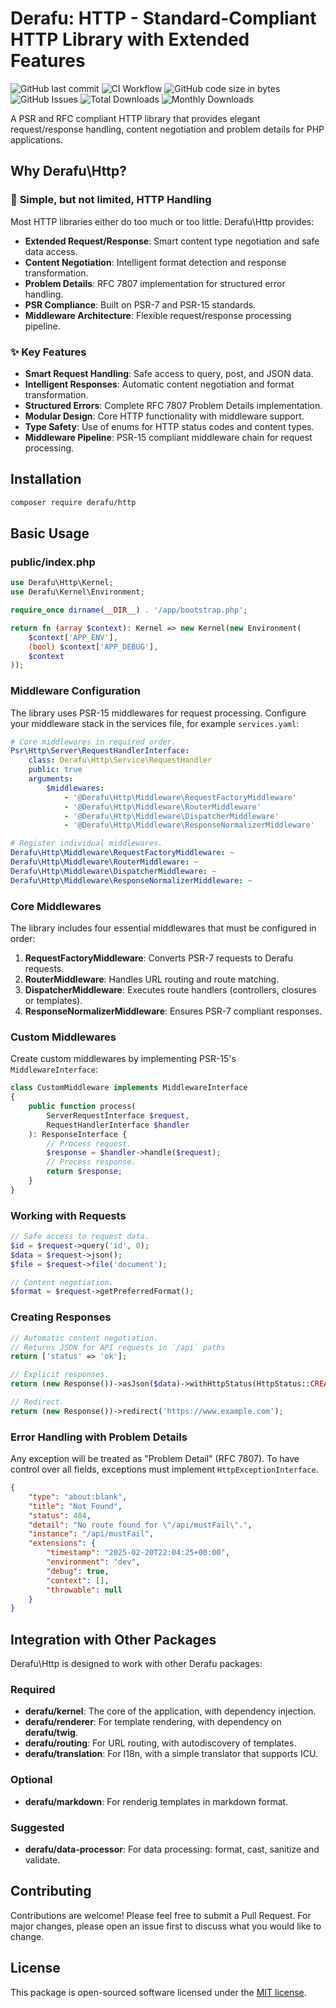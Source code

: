 # Derafu: HTTP - Standard-Compliant HTTP Library with Extended Features

![GitHub last commit](https://img.shields.io/github/last-commit/derafu/http/main)
![CI Workflow](https://github.com/derafu/http/actions/workflows/ci.yml/badge.svg?branch=main&event=push)
![GitHub code size in bytes](https://img.shields.io/github/languages/code-size/derafu/http)
![GitHub Issues](https://img.shields.io/github/issues-raw/derafu/http)
![Total Downloads](https://poser.pugx.org/derafu/http/downloads)
![Monthly Downloads](https://poser.pugx.org/derafu/http/d/monthly)

A PSR and RFC compliant HTTP library that provides elegant request/response handling, content negotiation and problem details for PHP applications.

## Why Derafu\Http?

### 🎯 **Simple, but not limited, HTTP Handling**

Most HTTP libraries either do too much or too little. Derafu\Http provides:

- **Extended Request/Response**: Smart content type negotiation and safe data access.
- **Content Negotiation**: Intelligent format detection and response transformation.
- **Problem Details**: RFC 7807 implementation for structured error handling.
- **PSR Compliance**: Built on PSR-7 and PSR-15 standards.
- **Middleware Architecture**: Flexible request/response processing pipeline.

### ✨ **Key Features**

- **Smart Request Handling**: Safe access to query, post, and JSON data.
- **Intelligent Responses**: Automatic content negotiation and format transformation.
- **Structured Errors**: Complete RFC 7807 Problem Details implementation.
- **Modular Design**: Core HTTP functionality with middleware support.
- **Type Safety**: Use of enums for HTTP status codes and content types.
- **Middleware Pipeline**: PSR-15 compliant middleware chain for request processing.

## Installation

```bash
composer require derafu/http
```

## Basic Usage

### public/index.php

```php
use Derafu\Http\Kernel;
use Derafu\Kernel\Environment;

require_once dirname(__DIR__) . '/app/bootstrap.php';

return fn (array $context): Kernel => new Kernel(new Environment(
    $context['APP_ENV'],
    (bool) $context['APP_DEBUG'],
    $context
));
```

### Middleware Configuration

The library uses PSR-15 middlewares for request processing. Configure your middleware stack in the services file, for example `services.yaml`:

```yaml
# Core middlewares in required order.
Psr\Http\Server\RequestHandlerInterface:
    class: Derafu\Http\Service\RequestHandler
    public: true
    arguments:
        $middlewares:
            - '@Derafu\Http\Middleware\RequestFactoryMiddleware'
            - '@Derafu\Http\Middleware\RouterMiddleware'
            - '@Derafu\Http\Middleware\DispatcherMiddleware'
            - '@Derafu\Http\Middleware\ResponseNormalizerMiddleware'

# Register individual middlewares.
Derafu\Http\Middleware\RequestFactoryMiddleware: ~
Derafu\Http\Middleware\RouterMiddleware: ~
Derafu\Http\Middleware\DispatcherMiddleware: ~
Derafu\Http\Middleware\ResponseNormalizerMiddleware: ~
```

### Core Middlewares

The library includes four essential middlewares that must be configured in order:

1. **RequestFactoryMiddleware**: Converts PSR-7 requests to Derafu requests.
2. **RouterMiddleware**: Handles URL routing and route matching.
3. **DispatcherMiddleware**: Executes route handlers (controllers, closures or templates).
4. **ResponseNormalizerMiddleware**: Ensures PSR-7 compliant responses.

### Custom Middlewares

Create custom middlewares by implementing PSR-15's `MiddlewareInterface`:

```php
class CustomMiddleware implements MiddlewareInterface
{
    public function process(
        ServerRequestInterface $request,
        RequestHandlerInterface $handler
    ): ResponseInterface {
        // Process request.
        $response = $handler->handle($request);
        // Process response.
        return $response;
    }
}
```

### Working with Requests

```php
// Safe access to request data.
$id = $request->query('id', 0);
$data = $request->json();
$file = $request->file('document');

// Content negotiation.
$format = $request->getPreferredFormat();
```

### Creating Responses

```php
// Automatic content negotiation.
// Returns JSON for API requests in `/api` paths
return ['status' => 'ok'];

// Explicit responses.
return (new Response())->asJson($data)->withHttpStatus(HttpStatus::CREATED);

// Redirect.
return (new Response())->redirect('https://www.example.com');
```

### Error Handling with Problem Details

Any exception will be treated as "Problem Detail" (RFC 7807). To have control over all fields, exceptions must implement `HttpExceptionInterface`.

```json
{
    "type": "about:blank",
    "title": "Not Found",
    "status": 404,
    "detail": "No route found for \"/api/mustFail\".",
    "instance": "/api/mustFail",
    "extensions": {
        "timestamp": "2025-02-20T22:04:25+00:00",
        "environment": "dev",
        "debug": true,
        "context": [],
        "throwable": null
    }
}
```

## Integration with Other Packages

Derafu\Http is designed to work with other Derafu packages:

### Required

- **derafu/kernel**: The core of the application, with dependency injection.
- **derafu/renderer**: For template rendering, with dependency on **derafu/twig**.
- **derafu/routing**: For URL routing, with autodiscovery of templates.
- **derafu/translation**: For I18n, with a simple translator that supports ICU.

### Optional

- **derafu/markdown**: For renderig templates in markdown format.

### Suggested

- **derafu/data-processor**: For data processing: format, cast, sanitize and validate.

## Contributing

Contributions are welcome! Please feel free to submit a Pull Request. For major changes, please open an issue first to discuss what you would like to change.

## License

This package is open-sourced software licensed under the [MIT license](https://opensource.org/licenses/MIT).
